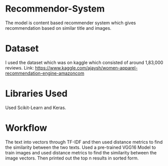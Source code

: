 # Recommendor-System
The model is content based recommender system which gives recommendation based on similar title and images.

# Dataset
I used the dataset which was on kaggle which consisted of around 1,83,000 reviews. Link: https://www.kaggle.com/ajaysh/women-apparel-recommendation-engine-amazoncom

# Libraries Used
Used Scikit-Learn and Keras.

# Workflow
The text into vectors through TF-IDF and then used distance metrics to find the similarity between the two texts.
Used a pre-trained VGG16 Model to train images and used  distance metrics to find the similarity between the image vectors.
Then printed out the top n results in sorted form.
